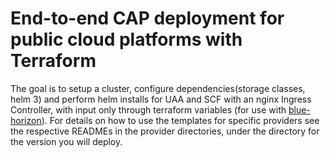 # End-to-end CAP deployment for public cloud platforms with Terraform

The goal is to setup a cluster, configure dependencies(storage classes, helm 3) and perform helm installs for UAA and SCF with an nginx Ingress Controller, with input only through terraform variables (for use with [blue-horizon](https://github.com/SUSE-Enceladus/blue-horizon)). For details on how to use the templates for specific providers see the respective READMEs in the provider directories, under the directory for the version you will deploy.
